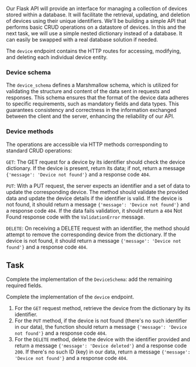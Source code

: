 Our Flask API will provide an interface for managing a collection of devices stored within a database. 
It will facilitate the retrieval, updating, and deletion of devices using their unique identifiers.
We'll be building a simple API that performs basic CRUD operations on a datastore of devices. In this and the next task, we will
use a simple nested dictionary instead of a database. It can easily be swapped with a real database solution if needed. 

The `device` endpoint contains the HTTP routes for accessing, modifying, and deleting each individual device entity.

### Device schema

The `device_schema` defines a Marshmallow schema, which is utilized 
for validating the structure and content of the data sent in requests and 
responses. This schema ensures that the format of the device data adheres to 
specific requirements, such as mandatory fields and data types. This guarantees consistency 
and correctness in the information exchanged 
between the client and the server, enhancing the reliability of our API.

### Device methods

The operations are accessible via HTTP methods corresponding to standard CRUD operations:

`GET`: The GET request for a device by its identifier should check the device dictionary. 
If the device is present, return its data; if not, 
return a message `{'message': 'Device not found'}` and a response code `404`.

`PUT`: With a PUT request, the server expects an identifier and a set of data to update 
the corresponding device. The method should validate the provided data and update the 
device details if the identifier is valid. If the device is not found, it should
return a message `{'message': 'Device not found'}` and a response code `404`. If the data fails 
validation, it should return a `404` Not Found response code with the `ValidationError` message.

`DELETE`: On receiving a DELETE request with an identifier, the method should attempt to 
remove the corresponding device from the dictionary. If the device is not found, it should 
return a message `{'message': 'Device not found'}` and a response code `404`.

## Task

Complete the implementation of the `DeviceSchema`: add the remaining required fields.

Complete the implementation of the `device` endpoint.

1. For the `GET` request method, retrieve the device from the dictionary by its identifier.
2. For the `PUT` method, if the device is not found (there's no such identifier in our data), the function should
   return a message `{'message': 'Device not found'}` and a response code `404`.
3. For the `DELETE` method, delete the device with the identifier provided and return 
a message `{'message': 'Device deleted'}` and a response code `200`. If there's 
no such ID (key) in our data, return a message `{'message': 'Device not found'}` and a response code `404`. 
